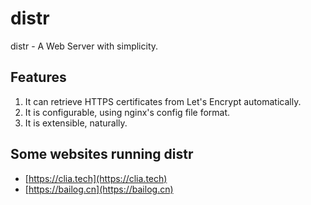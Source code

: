 # distr

distr - A Web Server with simplicity.

## Features

1. It can retrieve HTTPS certificates from Let's Encrypt automatically.
1. It is configurable, using nginx's config file format.
1. It is extensible, naturally.

## Some websites running distr

* [https://clia.tech](https://clia.tech)
* [https://bailog.cn](https://bailog.cn)
